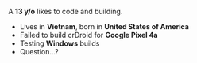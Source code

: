 A **13 y/o** likes to code and building.

- Lives in **Vietnam**, born in **United States of America**
- Failed to build crDroid for **Google Pixel 4a**
- Testing **Windows** builds
- Question...?
